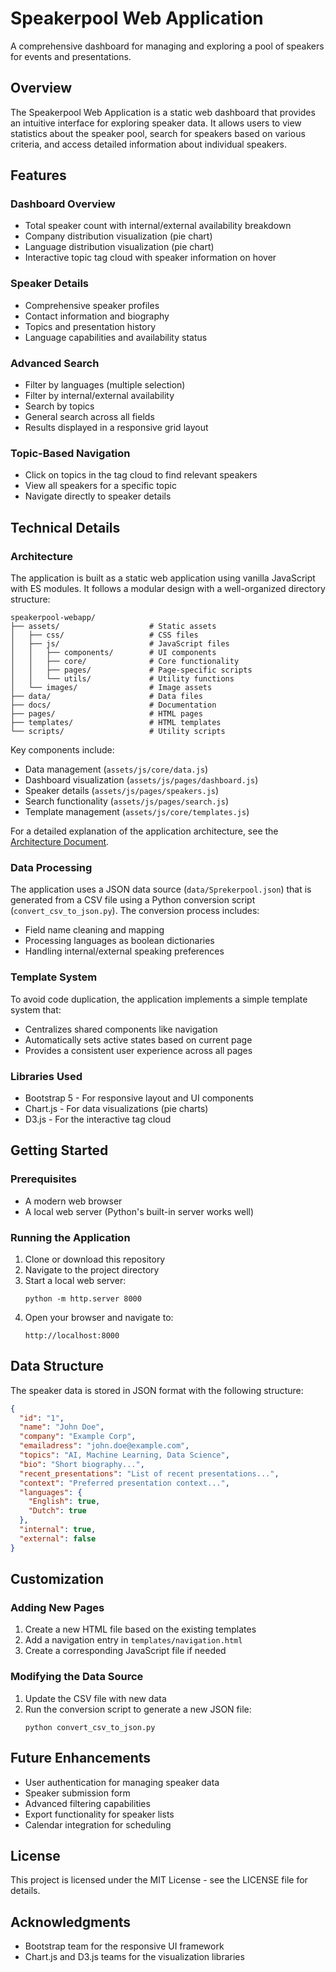 # Speakerpool Web Application

A comprehensive dashboard for managing and exploring a pool of speakers for events and presentations.

## Overview

The Speakerpool Web Application is a static web dashboard that provides an intuitive interface for exploring speaker data. It allows users to view statistics about the speaker pool, search for speakers based on various criteria, and access detailed information about individual speakers.

## Features

### Dashboard Overview
- Total speaker count with internal/external availability breakdown
- Company distribution visualization (pie chart)
- Language distribution visualization (pie chart)
- Interactive topic tag cloud with speaker information on hover

### Speaker Details
- Comprehensive speaker profiles
- Contact information and biography
- Topics and presentation history
- Language capabilities and availability status

### Advanced Search
- Filter by languages (multiple selection)
- Filter by internal/external availability
- Search by topics
- General search across all fields
- Results displayed in a responsive grid layout

### Topic-Based Navigation
- Click on topics in the tag cloud to find relevant speakers
- View all speakers for a specific topic
- Navigate directly to speaker details

## Technical Details

### Architecture
The application is built as a static web application using vanilla JavaScript with ES modules. It follows a modular design with a well-organized directory structure:

```
speakerpool-webapp/
├── assets/                    # Static assets
│   ├── css/                   # CSS files
│   ├── js/                    # JavaScript files
│   │   ├── components/        # UI components
│   │   ├── core/              # Core functionality
│   │   ├── pages/             # Page-specific scripts
│   │   └── utils/             # Utility functions
│   └── images/                # Image assets
├── data/                      # Data files
├── docs/                      # Documentation
├── pages/                     # HTML pages
├── templates/                 # HTML templates
└── scripts/                   # Utility scripts
```

Key components include:

- Data management (`assets/js/core/data.js`)
- Dashboard visualization (`assets/js/pages/dashboard.js`)
- Speaker details (`assets/js/pages/speakers.js`)
- Search functionality (`assets/js/pages/search.js`)
- Template management (`assets/js/core/templates.js`)

For a detailed explanation of the application architecture, see the [Architecture Document](docs/ARCHITECTURE.md).

### Data Processing
The application uses a JSON data source (`data/Sprekerpool.json`) that is generated from a CSV file using a Python conversion script (`convert_csv_to_json.py`). The conversion process includes:

- Field name cleaning and mapping
- Processing languages as boolean dictionaries
- Handling internal/external speaking preferences

### Template System
To avoid code duplication, the application implements a simple template system that:
- Centralizes shared components like navigation
- Automatically sets active states based on current page
- Provides a consistent user experience across all pages

### Libraries Used
- Bootstrap 5 - For responsive layout and UI components
- Chart.js - For data visualizations (pie charts)
- D3.js - For the interactive tag cloud

## Getting Started

### Prerequisites
- A modern web browser
- A local web server (Python's built-in server works well)

### Running the Application
1. Clone or download this repository
2. Navigate to the project directory
3. Start a local web server:
   ```
   python -m http.server 8000
   ```
4. Open your browser and navigate to:
   ```
   http://localhost:8000
   ```

## Data Structure

The speaker data is stored in JSON format with the following structure:

```json
{
  "id": "1",
  "name": "John Doe",
  "company": "Example Corp",
  "emailadress": "john.doe@example.com",
  "topics": "AI, Machine Learning, Data Science",
  "bio": "Short biography...",
  "recent_presentations": "List of recent presentations...",
  "context": "Preferred presentation context...",
  "languages": {
    "English": true,
    "Dutch": true
  },
  "internal": true,
  "external": false
}
```

## Customization

### Adding New Pages
1. Create a new HTML file based on the existing templates
2. Add a navigation entry in `templates/navigation.html`
3. Create a corresponding JavaScript file if needed

### Modifying the Data Source
1. Update the CSV file with new data
2. Run the conversion script to generate a new JSON file:
   ```
   python convert_csv_to_json.py
   ```

## Future Enhancements
- User authentication for managing speaker data
- Speaker submission form
- Advanced filtering capabilities
- Export functionality for speaker lists
- Calendar integration for scheduling

## License
This project is licensed under the MIT License - see the LICENSE file for details.

## Acknowledgments
- Bootstrap team for the responsive UI framework
- Chart.js and D3.js teams for the visualization libraries
